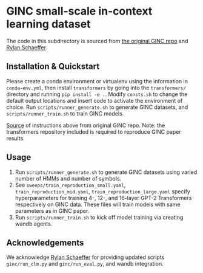 # GINC small-scale in-context learning dataset

The code in this subdirectory is sourced from [the original GINC repo](https://github.com/p-lambda/incontext-learning) and [Rylan Schaeffer](http://rylanschaeffer.github.io/).

## Installation & Quickstart

Please create a conda environment or virtualenv using the information in `conda-env.yml`, then install `transformers` by going into the `transformers/` directory and running `pip install -e .`.
Modify `consts.sh` to change the default output locations and insert code to activate the environment of choice.
Run `scripts/runner_generate.sh` to generate GINC datasets, and `scripts/runner_train.sh` to train GINC models.

[Source](https://github.com/p-lambda/incontext-learning#quickstart) of instructions above from original GINC repo. Note: the transformers repository included is required to reproduce GINC paper results.

## Usage
1. Run `scripts/runner_generate.sh` to generate GINC datasets using varied number of HMMs and number of symbols.
2. See `sweeps/train_reproduction_small.yaml`, `train_reproduction_mid.yaml`, `train_reproduction_large.yaml` specify hyperparameters for training 4-, 12-, and 16-layer GPT-2 Transformers respectively on GINC data. These files will train models with same parameters as in GINC paper.
4. Run `scripts/runner_train.sh` to kick off model training via creating wandb agents.

## Acknowledgements
We acknowledge [Rylan Schaeffer](http://rylanschaeffer.github.io/) for providing updated scripts `ginc/run_clm.py` and `ginc/run_eval.py`, and wandb integration.